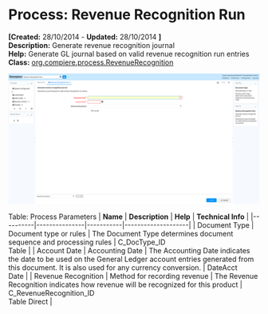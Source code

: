 # Process: Revenue Recognition Run 

**[Created:** 28/10/2014 - **Updated:** 28/10/2014 **]**  
**Description:** Generate revenue recognition journal  
**Help:** Generate GL journal based on valid revenue recognition run entries  
**Class:** [org.compiere.process.RevenueRecognition](https://jenkins.idempiere.org/job/iDempiere12Daily/ws/org.idempiere.javadoc/API/org/compiere/process/RevenueRecognition.html)

![](/img/docs/manual/RevenueRecognitionRun-Process_iDempiere_v12.0.0.png)

Table: Process Parameters
| **Name** | **Description** | **Help** | **Technical Info** |
|----------|---------------|-----------|--------------------|
| Document Type | Document type or rules | The Document Type determines document sequence and processing rules | C_DocType_ID<br/>Table | 
| Account Date | Accounting Date | The Accounting Date indicates the date to be used on the General Ledger account entries generated from this document. It is also used for any currency conversion. | DateAcct<br/>Date | 
| Revenue Recognition | Method for recording revenue | The Revenue Recognition indicates how revenue will be recognized for this product | C_RevenueRecognition_ID<br/>Table Direct | 


